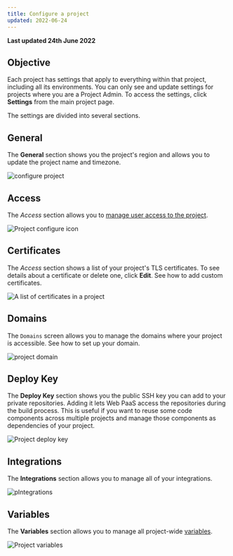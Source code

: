 ```yaml
---
title: Configure a project
updated: 2022-06-24
---
```


**Last updated 24th June 2022**



## Objective  

Each project has settings that apply to everything within that project, including all its environments.
You can only see and update settings for projects where you are a Project Admin.
To access the settings, click  **Settings** from the main project page.

The settings are divided into several sections.

## General

The **General** section shows you the project's region and allows you to update the project name and timezone.

![configure project](images/settings-general.png "0.7")

## Access

The *Access* section allows you to [manage user access to the project](/pages/web/web-paas/administration-users#manage-users).

![Project configure icon](images/settings-project-access.png "0.7")

## Certificates

The *Access* section shows a list of your project's TLS certificates.
To see details about a certificate or delete one, click **Edit**.
See how to add custom certificates.

![A list of certificates in a project](images/settings-certificates.png "0.7")

## Domains

The `Domains` screen allows you to manage the domains where your project is accessible.
See how to set up your domain.

![project domain](images/settings-domains.png "0.7")

## Deploy Key

The **Deploy Key** section shows you the public SSH key you can add to your private repositories.
Adding it lets Web PaaS access the repositories during the build process.
This is useful if you want to reuse some code components across multiple projects and manage those components as dependencies of your project.

![Project deploy key](images/settings-deploy-key.png "0.7")

## Integrations

The **Integrations** section allows you to manage all of your integrations.

![pIntegrations](images/settings-integrations.png "0.7")

## Variables

The **Variables** section allows you to manage all project-wide [variables](/pages/web/web-paas/development-variables).

![Project variables](images/settings-variables-project.png "0.7")
